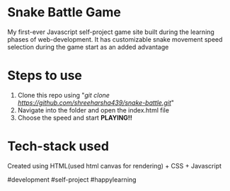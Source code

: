 # Snake Battle Game
My first-ever Javascript self-project game site built during the learning phases of web-development. It has customizable snake movement speed selection during the game start as an added advantage

# Steps to use
1. Clone this repo using "_git clone https://github.com/shreeharsha439/snake-battle.git_"
2. Navigate into the folder and open the index.html file
3. Choose the speed and start **PLAYING!!**

# Tech-stack used
Created using HTML(used html canvas for rendering) + CSS + Javascript

#development
#self-project
#happylearning
